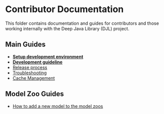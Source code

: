 # Contributor Documentation

This folder contains documentation and guides for contributors and those working internally with the Deep Java Library (DJL) project.

## Main Guides

- **[Setup development environment](setup.md)**
- **[Development guideline](development_guideline.md)**
- [Release process](release_process.md)
- [Troubleshooting](troubleshooting.md)
- [Cache Management](cache_management.md)

## Model Zoo Guides
- [How to add a new model to the model zoos](add_model_to_model-zoo.md)
